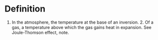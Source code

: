 # Definition

1.  In the atmosphere, the temperature at the base of an inversion. 2.
    Of a gas, a temperature above which the gas gains heat in expansion.
    See Joule-Thomson effect, note.

